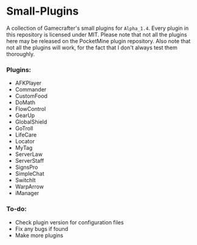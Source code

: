 # Small-Plugins
A collection of Gamecrafter's small plugins for `Alpha_1.4`. Every plugin in this repository is licensed under MIT. Please
note that not all the plugins here may be released on the PocketMine plugin repository. Also note that not all the plugins will work, for the fact that I don't always test them thoroughly.

### Plugins:
* AFKPlayer
* Commander
* CustomFood
* DoMath
* FlowControl
* GearUp
* GlobalShield
* GoTroll
* LifeCare
* Locator
* MyTag
* ServerLaw
* ServerStaff
* SignsPro
* SimpleChat
* SwitchIt
* WarpArrow
* iManager

### To-do:
* Check plugin version for configuration files
* Fix any bugs if found
* Make more plugins
